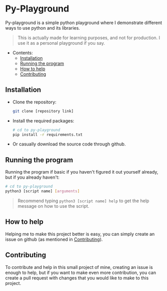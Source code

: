 # Py-Playground

Py-playground is a simple python playground where I demonstrate different ways to use python and its libraries.

> This is actually made for learning purposes, and not for production. I use it as a personal playground if you say.

- Contents:
  - [Installation](#installation)
  - [Running the program](#running-the-program)
  - [How to help](#how-to-help)
  - [Contributing](#contributing)

## Installation

- Clone the repository:

    ```bash
    git clone [repository link]
    ```

- Install the required packages:

   ```bash
   # cd to py-playground
   pip install -r requirements.txt
   ```

- Or casually download the source code through github.

## Running the program

Running the program if basic if you haven't figured it out yourself already, but if you already haven't:

```bash
# cd to py-playground
python3 [script name] [arguments]
```

> Recommend typing `python3 [script name] help` to get the help message on how to use the script.

## How to help

Helping me to make this project better is easy, you can simply create an issue on github (as mentioned in [Contributing](#contributing)).

## Contributing

To contribute and help in this small project of mine, creating an issue is enough to help, but if you want to make even more contribution, you can create a pull request with changes that you would like to make to this project.
